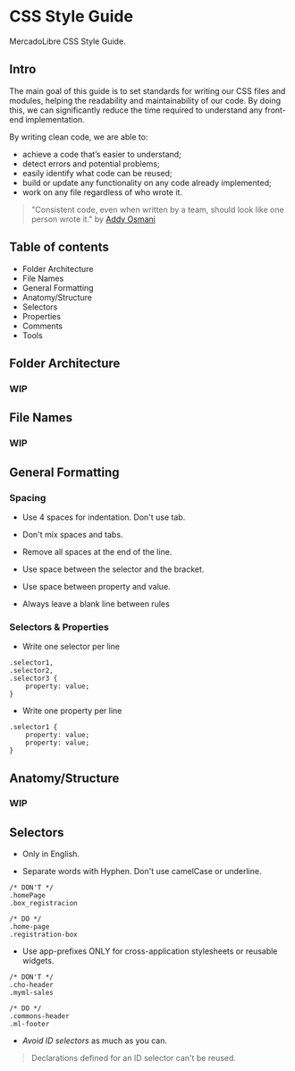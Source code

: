 # CSS Style Guide

MercadoLibre CSS Style Guide.

## Intro
The main goal of this guide is to set standards for writing our CSS files and modules, helping the readability and maintainability of our code. By doing this, we can significantly reduce the time required to understand any front-end implementation.

By writing clean code, we are able to:

- achieve a code that’s easier to understand;
- detect errors and potential problems;
- easily identify what code can be reused;
- build or update any functionality on any code already implemented;
- work on any file regardless of who wrote it.

> "Consistent code, even when written by a team, should look like one person wrote it."
by [Addy Osmani](http://addyosmani.com/blog/javascript-style-guides-and-beautifiers/)

## Table of contents

- Folder Architecture
- File Names
- General Formatting
- Anatomy/Structure
- Selectors
- Properties
- Comments
- Tools

## Folder Architecture
### WIP

## File Names
### WIP

## General Formatting

### Spacing

- Use 4 spaces for indentation. Don't use tab.

- Don't mix spaces and tabs.

- Remove all spaces at the end of the line.

- Use space between the selector and the bracket.

- Use space between property and value.

- Always leave a blank line between rules

### Selectors & Properties

- Write one selector per line

```
.selector1,
.selector2,
.selector3 {
    property: value;
}
```

- Write one property per line

```
.selector1 {
	property: value;
    property: value;
}
```

## Anatomy/Structure
### WIP

## Selectors

- Only in English. 

- Separate words with Hyphen. Don't use camelCase or underline.

```
/* DON'T */
.homePage
.box_registracion
```

```
/* DO */
.home-page
.registration-box 

```

- Use app-prefixes ONLY for cross-application stylesheets or reusable widgets.

```
/* DON'T */
.cho-header
.myml-sales
```

```
/* DO */
.commons-header
.ml-footer
```

- *Avoid ID selectors* as much as you can.

> Declarations defined for an ID selector can't be reused.


